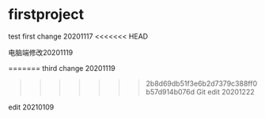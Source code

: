 # firstproject
test
first change 20201117
<<<<<<< HEAD

电脑端修改20201119


=======
third change 20201119
>>>>>>> 2b8d69db51f3e6b2d7379c388ff0b57d914b076d
Git edit 20201222

edit 20210109

